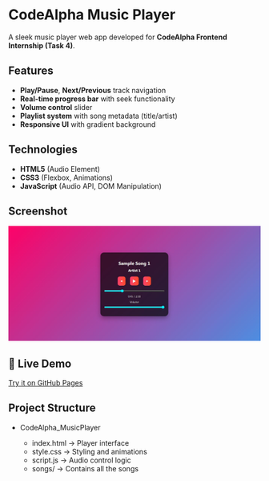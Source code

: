 # CodeAlpha Music Player  

A sleek music player web app developed for **CodeAlpha Frontend Internship (Task 4)**.  

## Features  
- **Play/Pause**, **Next/Previous** track navigation  
- **Real-time progress bar** with seek functionality  
- **Volume control** slider  
- **Playlist system** with song metadata (title/artist)  
- **Responsive UI** with gradient background  

## Technologies  
- **HTML5** (Audio Element)  
- **CSS3** (Flexbox, Animations)  
- **JavaScript** (Audio API, DOM Manipulation)

## Screenshot  
![Music Player Demo](music_player.JPG) 

## 🚀 Live Demo  
[Try it on GitHub Pages](https://shreyashi-28.github.io/CodeAlpha_MusicPlayer)  

## Project Structure  

- CodeAlpha_MusicPlayer
  
  - index.html → Player interface 
  - style.css → Styling and animations  
  - script.js → Audio control logic  
  - songs/ → Contains all the songs
